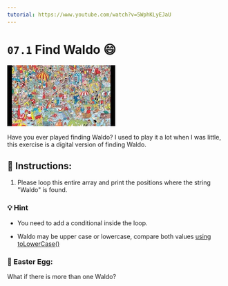 ```yaml
---
tutorial: https://www.youtube.com/watch?v=5WphKLyEJaU
---
```


# `07.1` Find Waldo :smile:

![Finding Waldo](../../.learn/assets/finding_waldo.jpeg)

Have you ever played finding Waldo? I used to play it a lot when I was little, this exercise is a digital version of finding Waldo.

## :pencil: Instructions:

1. Please loop this entire array and print the positions where the string "Waldo" is found.

### :bulb: Hint

+ You need to add a conditional inside the loop.

+ Waldo may be upper case or lowercase, compare both values [using toLowerCase()](https://www.geeksforgeeks.org/compare-the-case-insensitive-strings-in-javascript/)

### :egg: Easter Egg:

What if there is more than one Waldo?
